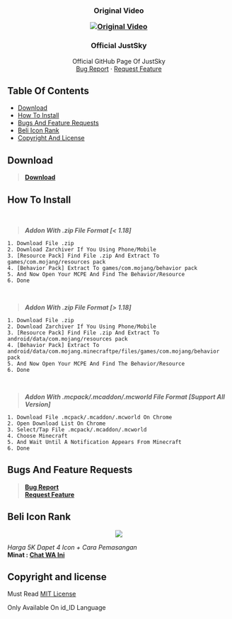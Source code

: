 
<p align="center">
  <h3 align="center"> Original Video
    </h>
    <div align="center">

  <a href="https://youtu.be/5d_fsb3OPd8"><img src="https://img.youtube.com/vi/5d_fsb3OPd8.jpg" alt="Original Video"></a>

</div>
    </p>
    


  
 
<p align="center">




<p align="center">


  <h3 align="center">Official JustSky</h3>

  <p align="center">
    Official GitHub Page Of JustSky
    <br>
    <a href="https://github.com/JustSkyDev/UniqueMobs/issues">Bug Report</a>
    ·
    <a href="https://github.com/JustSkyDev/UniqueMobs/pulls">Request Feature</a>
  </p>
</p>
</p>


## Table Of Contents

- [Download](#download)
- [How To Install](#how-to-install)
- [Bugs And Feature Requests](#bugs-and-feature-requests)
- [Beli Icon Rank](#beli-icon-rank)
- [Copyright And License](#copyright-and-license)




## Download

> **[Download](https://apkadmin.com/881m6vm2m2ii/Unique_Mobs.mcaddon.html)**




## How To Install
<br />

> ***Addon With .zip File Format [< 1.18]***
```text
1. Download File .zip
2. Download Zarchiver If You Using Phone/Mobile
3. [Resource Pack] Find File .zip And Extract To games/com.mojang/resources pack
4. [Behavior Pack] Extract To games/com.mojang/behavior pack
5. And Now Open Your MCPE And Find The Behavior/Resource
6. Done
```

<br/>

> ***Addon With .zip File Format [> 1.18]***
```text
1. Download File .zip
2. Download Zarchiver If You Using Phone/Mobile
3. [Resource Pack] Find File .zip And Extract To android/data/com.mojang/resources pack
4. [Behavior Pack] Extract To android/data/com.mojang.minecraftpe/files/games/com.mojang/behavior pack
5. And Now Open Your MCPE And Find The Behavior/Resource
6. Done
```

<br />

> ***Addon With .mcpack/.mcaddon/.mcworld File Format [Support All Version]***
```text
1. Download File .mcpack/.mcaddon/.mcworld On Chrome
2. Open Download List On Chrome
3. Select/Tap File .mcpack/.mcaddon/.mcworld
4. Choose Minecraft
5. And Wait Until A Notification Appears From Minecraft
6. Done
```

## Bugs And Feature Requests

> **[Bug Report](https://github.com/JustSkyDev/UniqueMobs/issues)** <br />
> **[Request Feature](https://github.com/JustSkyDev/UniqueMobs/pulls)**

## Beli Icon Rank
<p align="center">
  <a href="https://wa.me/6281217435667?text=%23beli-icon-rank">
      <img src="https://images.app.goo.gl/HSn9HHwNxTd62Tzr9">
    </a>
  </p>

_Harga 5K Dapet 4 Icon + Cara Pemasangan_<br />
**Minat : [Chat WA Ini](https://wa.me/6281217435667?text=%23beli-icon-rank)**

## Copyright and license

Must Read [MIT License](https://github.com/JustSkyDev/UniqueMobs/blob/data/LICENSE.md)
<p>Only Available On id_ID Language</p>
